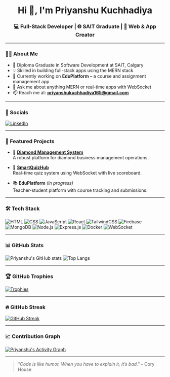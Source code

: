 <h1 align="center">Hi 👋, I'm Priyanshu Kuchhadiya</h1>
<h3 align="center">💻 Full-Stack Developer | 🌐 SAIT Graduate | 🚀 Web & App Creator</h3>

---

### 🧑‍💼 About Me

- 🌱 Diploma Graduate in Software Development at SAIT, Calgary  
- 💡 Skilled in building full-stack apps using the MERN stack  
- 🚧 Currently working on **EduPlatform** – a course and assignment management app  
- 💬 Ask me about anything MERN or real-time apps with WebSocket  
- 📫 Reach me at: **priyanshukuchhadiya165@gmail.com**

---

### 🔗 Socials

[![LinkedIn](https://img.shields.io/badge/LinkedIn-blue?logo=linkedin&logoColor=white)](https://www.linkedin.com/in/priyanshu-kuchhadiya-065b41303)

---

### 🚀 Featured Projects

- 🔷 [**Diamond Management System**](https://diamondmanagment.vercel.app/Pages/login)  
  A robust platform for diamond business management operations.

- 🧠 [**SmartQuizHub**](https://smartquizhub.vercel.app/)  
  Real-time quiz system using WebSocket with live scoreboard.

- 📚 **EduPlatform** *(in progress)*  
  Teacher-student platform with course tracking and submissions.

---

### 🛠 Tech Stack

![HTML](https://img.shields.io/badge/HTML-E34F26?style=flat&logo=html5&logoColor=white)
![CSS](https://img.shields.io/badge/CSS-1572B6?style=flat&logo=css3&logoColor=white)
![JavaScript](https://img.shields.io/badge/JavaScript-F7DF1E?style=flat&logo=javascript&logoColor=black)
![React](https://img.shields.io/badge/React-20232A?style=flat&logo=react&logoColor=61DAFB)
![TailwindCSS](https://img.shields.io/badge/Tailwind_CSS-38B2AC?style=flat&logo=tailwind-css&logoColor=white)
![Firebase](https://img.shields.io/badge/Firebase-FFCA28?style=flat&logo=firebase&logoColor=black)
![MongoDB](https://img.shields.io/badge/MongoDB-4EA94B?style=flat&logo=mongodb&logoColor=white)
![Node.js](https://img.shields.io/badge/Node.js-339933?style=flat&logo=node-dot-js&logoColor=white)
![Express.js](https://img.shields.io/badge/Express.js-000000?style=flat&logo=express&logoColor=white)
![Docker](https://img.shields.io/badge/Docker-2496ED?style=flat&logo=docker&logoColor=white)
![WebSocket](https://img.shields.io/badge/WebSocket-4D4D4D?style=flat&logo=websocket&logoColor=white)

---

### 📊 GitHub Stats

![Priyanshu's GitHub stats](https://github-readme-stats.vercel.app/api?username=priyanshukuchhadiya&show_icons=true&theme=react)
![Top Langs](https://github-readme-stats.vercel.app/api/top-langs/?username=priyanshukuchhadiya&layout=compact&theme=react)

---

### 🏆 GitHub Trophies

[![Trophies](https://github-profile-trophy.vercel.app/?username=priyanshukuchhadiya&theme=gruvbox&column=7)](https://github.com/ryo-ma/github-profile-trophy)

---

### 🔥 GitHub Streak

[![GitHub Streak](https://streak-stats.demolab.com?user=priyanshukuchhadiya&theme=dark)](https://git.io/streak-stats)

---

### 📈 Contribution Graph

[![Priyanshu's Activity Graph](https://github-readme-activity-graph.vercel.app/graph?username=priyanshukuchhadiya&theme=react-dark)](https://github.com/Ashutosh00710/github-readme-activity-graph)

---

> _"Code is like humor. When you have to explain it, it’s bad."_ – Cory House

